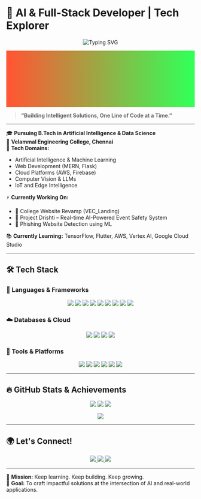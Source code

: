 # 🚀 AI & Full-Stack Developer | Tech Explorer  

<p align="center">
  <img src="https://readme-typing-svg.herokuapp.com?font=Fira+Code&weight=600&size=30&pause=1000&color=FF5733&center=true&vCenter=true&width=600&lines=I+am+Deepak+S.;Welcome+to+my+GitHub+page!" alt="Typing SVG" />
</p>

<p align="center">
  <svg width="100%" height="150">
    <defs>
      <linearGradient id="grad1" x1="0%" y1="0%" x2="100%" y2="0%">
        <stop offset="0%" style="stop-color:#FF5733;stop-opacity:1">
          <animate attributeName="offset" values="0;1;0" dur="5s" repeatCount="indefinite" />
        </stop>
        <stop offset="100%" style="stop-color:#33FF57;stop-opacity:1">
          <animate attributeName="offset" values="1;0;1" dur="5s" repeatCount="indefinite" />
        </stop>
      </linearGradient>
    </defs>
    <rect width="100%" height="150" fill="url(#grad1)" />
  </svg>
</p>

> **“Building Intelligent Solutions, One Line of Code at a Time.”**

---

🎓 **Pursuing B.Tech in Artificial Intelligence & Data Science**  
🏫 **Velammal Engineering College, Chennai**  
🧠 **Tech Domains:**  
- Artificial Intelligence & Machine Learning  
- Web Development (MERN, Flask)  
- Cloud Platforms (AWS, Firebase)  
- Computer Vision & LLMs  
- IoT and Edge Intelligence  

⚡ **Currently Working On:**  
- 🔧 College Website Revamp (VEC_Landing)  
- 📸 Project Drishti – Real-time AI-Powered Event Safety System  
- 🧠 Phishing Website Detection using ML  

📚 **Currently Learning:** TensorFlow, Flutter, AWS, Vertex AI, Google Cloud Studio  

---

## 🛠 Tech Stack  

### 🚀 Languages & Frameworks  
<p align="center">
  <img src="https://img.shields.io/badge/Python-3776AB?style=for-the-badge&logo=python&logoColor=white" />
  <img src="https://img.shields.io/badge/C-00599C?style=for-the-badge&logo=c&logoColor=white" />
  <img src="https://img.shields.io/badge/C++-00599C?style=for-the-badge&logo=c%2B%2B&logoColor=white" />
  <img src="https://img.shields.io/badge/JavaScript-F7DF1E?style=for-the-badge&logo=javascript&logoColor=black" />
  <img src="https://img.shields.io/badge/Node.js-339933?style=for-the-badge&logo=node.js&logoColor=white" />
  <img src="https://img.shields.io/badge/React-61DAFB?style=for-the-badge&logo=react&logoColor=black" />
  <img src="https://img.shields.io/badge/Flask-000000?style=for-the-badge&logo=flask&logoColor=white" />
  <img src="https://img.shields.io/badge/HTML5-E34F26?style=for-the-badge&logo=html5&logoColor=white" />
  <img src="https://img.shields.io/badge/CSS3-1572B6?style=for-the-badge&logo=css3&logoColor=white" />
</p>

### ☁️ Databases & Cloud  
<p align="center">
  <img src="https://img.shields.io/badge/MongoDB-47A248?style=for-the-badge&logo=mongodb&logoColor=white" />
  <img src="https://img.shields.io/badge/MySQL-4479A1?style=for-the-badge&logo=mysql&logoColor=white" />
  <img src="https://img.shields.io/badge/AWS-FF9900?style=for-the-badge&logo=amazonaws&logoColor=white" />
  <img src="https://img.shields.io/badge/Firebase-FFCA28?style=for-the-badge&logo=firebase&logoColor=black" />
</p>

### 🧰 Tools & Platforms  
<p align="center">
  <img src="https://img.shields.io/badge/Git-F05032?style=for-the-badge&logo=git&logoColor=white" />
  <img src="https://img.shields.io/badge/GitHub-181717?style=for-the-badge&logo=github&logoColor=white" />
  <img src="https://img.shields.io/badge/VSCode-007ACC?style=for-the-badge&logo=visual-studio-code&logoColor=white" />
  <img src="https://img.shields.io/badge/Postman-FF6C37?style=for-the-badge&logo=postman&logoColor=white" />
  <img src="https://img.shields.io/badge/Linux-FCC624?style=for-the-badge&logo=linux&logoColor=black" />
  <img src="https://img.shields.io/badge/Colab-F9AB00?style=for-the-badge&logo=googlecolab&logoColor=black" />
</p>

---

## 🔥 GitHub Stats & Achievements  
<p align="center">
  <img src="https://github-readme-stats.vercel.app/api?username=SAMSDP&show_icons=true&theme=radical" />
  <img src="https://github-readme-streak-stats.herokuapp.com/?user=SAMSDP&theme=tokyonight" />
  <img src="https://github-profile-summary-cards.vercel.app/api/cards/profile-details?username=SAMSDP&theme=github_dark" />
</p>

<p align="center">
  <img src="https://github-profile-trophy.vercel.app/?username=SAMSDP&theme=radical&no-frame=true&row=1&column=7" />
</p>

---

## 🌍 Let's Connect!  
<p align="center">
  <a href="https://www.linkedin.com/in/deepak-saminathan/" target="_blank">
    <img src="https://img.shields.io/badge/LinkedIn-0A66C2?style=for-the-badge&logo=linkedin&logoColor=white" />
  </a>
  <a href="https://www.instagram.com/d.pak_07/" target="_blank">
    <img src="https://img.shields.io/badge/Instagram-E4405F?style=for-the-badge&logo=instagram&logoColor=white" />
  </a>
  <a href="mailto:deepak.saminathan2004@gmail.com">
    <img src="https://img.shields.io/badge/Gmail-D14836?style=for-the-badge&logo=gmail&logoColor=white" />
  </a>
</p>

---

🎯 **Mission:** Keep learning. Keep building. Keep growing.  
🧭 **Goal:** To craft impactful solutions at the intersection of AI and real-world applications.  
